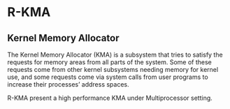 # R-KMA
## Kernel Memory Allocator
The Kernel Memory Allocator (KMA) is a subsystem that tries to satisfy the requests for memory areas from all parts of the system. Some of these requests come from other kernel subsystems needing memory for kernel use, and some requests come via system calls from user programs to increase their processes’ address spaces.

R-KMA present a high performance KMA under Multiprocessor setting.